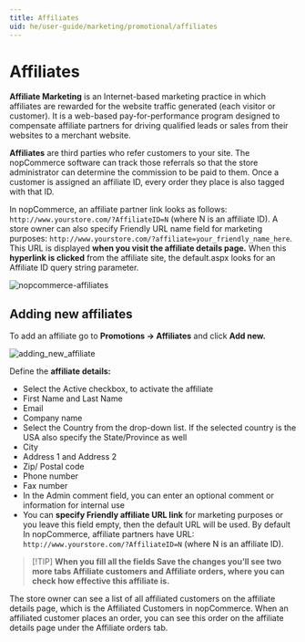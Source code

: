 ```yaml
---
title: Affiliates
uid: he/user-guide/marketing/promotional/affiliates
---
```


# Affiliates

**Affiliate Marketing** is an Internet-based marketing practice in which affiliates are rewarded for the website traffic generated (each visitor or customer). It is a web-based pay-for-performance program designed to compensate affiliate partners for driving qualified leads or sales from their websites to a merchant website.

**Affiliates** are third parties who refer customers to your site. The nopCommerce software can track those referrals so that the store administrator can determine the commission to be paid to them. Once a customer is assigned an affiliate ID, every order they place is also tagged with that ID.

In nopCommerce, an affiliate partner link looks as follows: `http://www.yourstore.com/?AffiliateID=N` (where N is an affiliate ID). A store owner can also specify Friendly URL name field for marketing purposes: `http://www.yourstore.com/?affiliate=your_friendly_name_here`. This URL is displayed **when you visit the affiliate details page.** When this **hyperlink is clicked** from the affiliate site, the default.aspx looks for an Affiliate ID query string parameter.

![nopcommerce-affiliates](_static/affiliates/affiliates.jpg.png)

## Adding new affiliates

To add an affiliate go to **Promotions → Affiliates** and click **Add new.**

![adding_new_affiliate](_static/affiliates/affiliate_new.png)

Define the **affiliate details:**

- Select the Active checkbox, to activate the affiliate
- First Name and Last Name
- Email
- Company name
- Select the Country from the drop-down list. If the selected country is the USA also specify the State/Province as well
- City
- Address 1 and Address 2
- Zip/ Postal code
- Phone number
- Fax number
- In the Admin comment field, you can enter an optional comment or information for internal use
- You can **specify Friendly affiliate URL link** for marketing purposes or you leave this field empty, then the default URL will be used. By default In nopCommerce, affiliate partners have URL: `http://www.yourstore.com/?AffiliateID=N` (where N is an affiliate ID).

> [!TIP] **When you fill all the fields Save the changes you’ll see two more tabs Affiliate customers and Affiliate orders, where you can check how effective this affiliate is.**

The store owner can see a list of all affiliated customers on the affiliate details page, which is the Affiliated Customers in nopCommerce. When an affiliated customer places an order, you can see this order on the affiliate details page under the Affiliate orders tab.